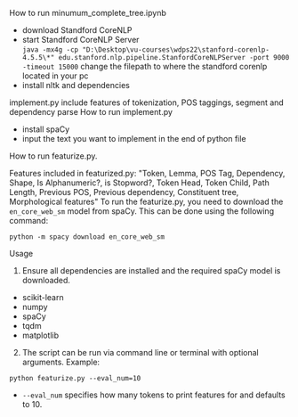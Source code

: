 How to run minumum_complete_tree.ipynb
- download Standford CoreNLP
- start Standford CoreNLP Server  
    `java -mx4g -cp "D:\Desktop\vu-courses\wdps22\stanford-corenlp-4.5.5\*" edu.stanford.nlp.pipeline.StanfordCoreNLPServer -port 9000 -timeout 15000`
    change the filepath to where the standford corenlp located in your pc
- install nltk and dependencies


implement.py include features of tokenization, POS taggings, segment and dependency parse
How to run implement.py
- install spaCy
- input the text you want to implement in the end of python file


How to run featurize.py.

Features included in featurized.py:
"Token, Lemma, POS Tag, Dependency, Shape, Is Alphanumeric?, is Stopword?, Token Head, Token Child, Path Length, Previous POS, Previous dependency, Constituent tree, Morphological features" 
To run the featurize.py, you need to download the `en_core_web_sm` model from spaCy. This can be done using the following command:

```
python -m spacy download en_core_web_sm
```

Usage

1. Ensure all dependencies are installed and the required spaCy model is downloaded.

- scikit-learn
- numpy
- spaCy
- tqdm
- matplotlib

2. The script can be run via command line or terminal with optional arguments. Example:

```
python featurize.py --eval_num=10
```

- `--eval_num` specifies how many tokens to print features for and defaults to 10.
